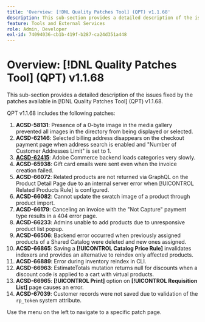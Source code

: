 ```yaml
---
title: 'Overview: [!DNL Quality Patches Tool] (QPT) v1.1.68'
description: This sub-section provides a detailed description of the issues fixed by the patches available in [!DNL Quality Patches Tool] (QPT) v1.1.68.
feature: Tools and External Services
role: Admin, Developer
exl-id: 74094036-cb1b-419f-b287-ca24d351a448
---
```

# Overview: [!DNL Quality Patches Tool] (QPT) v1.1.68

This sub-section provides a detailed description of the issues fixed by the patches available in [!DNL Quality Patches Tool] (QPT) v1.1.68.

QPT v1.1.68 includes the following patches:
1. **ACSD-58131**: Presence of a 0-byte image in the media gallery prevented all images in the directory from being displayed or selected.
1. **ACSD-62146**: Selected billing address disappears on the checkout payment page when address search is enabled and "Number of Customer Addresses Limit" is set to 1.
1. **[ACSD-62415](/help/tools/quality-patches-tool/patches-available-in-qpt/v1-1-68/acsd-62415-adobe-commerce-backend-loads-categories-very-slowly.md)**: Adobe Commerce backend loads categories very slowly.
1. **ACSD-65938**: Gift card emails were sent even when the invoice creation failed.
1. **ACSD-66072**: Related products are not returned via GraphQL on the Product Detail Page due to an internal server error when [!UICONTROL Related Products Rule] is configured.
1. **ACSD-66082**: Cannot update the swatch image of a product through product import.
1. **ACSD-66179**: Canceling an invoice with the "Not Capture" payment type results in a 404 error page.
1. **ACSD-66233**: Admins unable to add products due to unresponsive product list popup.
1. **ACSD-66506**: Backend error occurred when previously assigned products of a Shared Catalog were deleted and new ones assigned.
1. **ACSD-66865**: Saving a **[!UICONTROL Catalog Price Rule]** invalidates indexers and provides an alternative to reindex only affected products.
1. **ACSD-66889**: Error during inventory reindex in CLI.
1. **ACSD-66963**: EstimateTotals mutation returns null for discounts when a discount code is applied to a cart with virtual products.
1. **ACSD-66965**: **[!UICONTROL Print]** option on **[!UICONTROL Requisition List]** page causes an error.
1. **ACSD-67039**: Customer records were not saved due to validation of the `rp_token` system attribute.


Use the menu on the left to navigate to a specific patch page.
